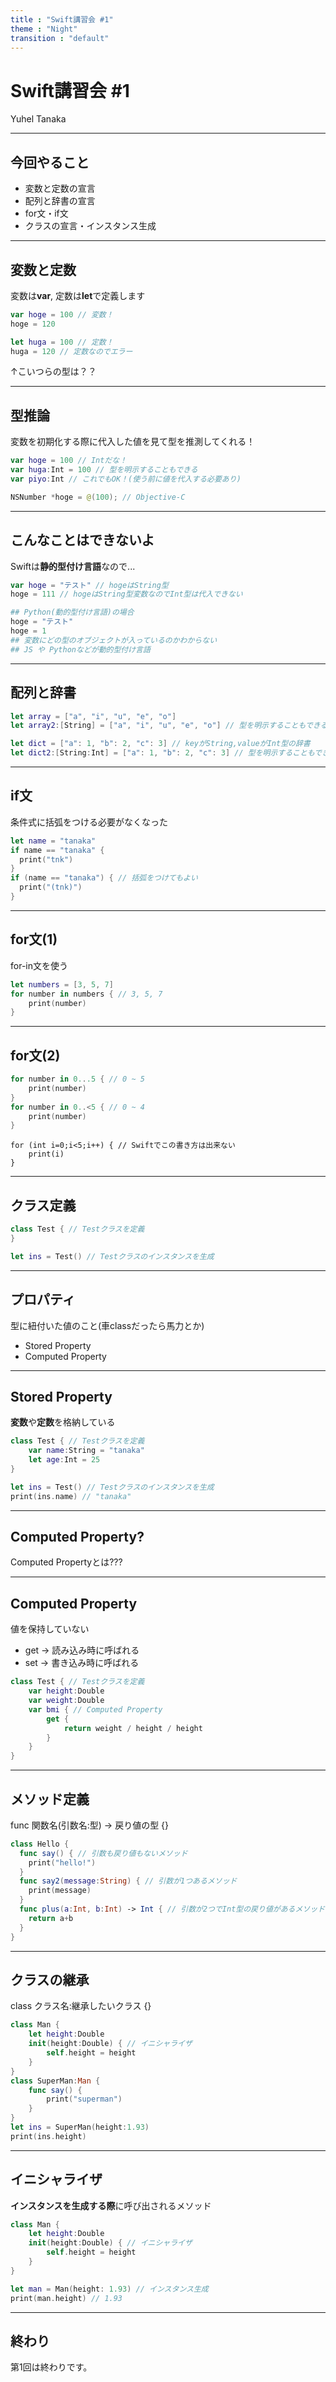 ```yaml
---
title : "Swift講習会 #1"
theme : "Night"
transition : "default"
---
```


# Swift講習会 #1

Yuhel Tanaka

---

## 今回やること

- 変数と定数の宣言
- 配列と辞書の宣言
- for文・if文
- クラスの宣言・インスタンス生成

---

## 変数と定数

変数は**var**, 定数は**let**で定義します

```Swift
var hoge = 100 // 変数！
hoge = 120

let huga = 100 // 定数！
huga = 120 // 定数なのでエラー
```

↑こいつらの型は？？

---

## 型推論

変数を初期化する際に代入した値を見て型を推測してくれる！

```Swift
var hoge = 100 // Intだな！
var huga:Int = 100 // 型を明示することもできる
var piyo:Int // これでもOK！(使う前に値を代入する必要あり)

NSNumber *hoge = @(100); // Objective-C
```

---

## こんなことはできないよ

Swiftは**静的型付け言語**なので...

```Swift
var hoge = "テスト" // hogeはString型
hoge = 111 // hogeはString型変数なのでInt型は代入できない
```

```Python
## Python(動的型付け言語)の場合
hoge = "テスト"
hoge = 1
## 変数にどの型のオブジェクトが入っているのかわからない
## JS や Pythonなどが動的型付け言語
```

---

## 配列と辞書

```Swift
let array = ["a", "i", "u", "e", "o"]
let array2:[String] = ["a", "i", "u", "e", "o"] // 型を明示することもできる

let dict = ["a": 1, "b": 2, "c": 3] // keyがString,valueがInt型の辞書
let dict2:[String:Int] = ["a": 1, "b": 2, "c": 3] // 型を明示することもできる
```

---

## if文

条件式に括弧をつける必要がなくなった

```swift
let name = "tanaka"
if name == "tanaka" {
  print("tnk")
}
if (name == "tanaka") { // 括弧をつけてもよい
  print("(tnk)")
}
```

---

## for文(1)

for-in文を使う

```swift
let numbers = [3, 5, 7]
for number in numbers { // 3, 5, 7
    print(number)
}
```

---

## for文(2)

```swift
for number in 0...5 { // 0 ~ 5
    print(number)
}
for number in 0..<5 { // 0 ~ 4
    print(number)
}
```
```obj-c
for (int i=0;i<5;i++) { // Swiftでこの書き方は出来ない
    print(i)
}
```

---

## クラス定義

```Swift
class Test { // Testクラスを定義
}

let ins = Test() // Testクラスのインスタンスを生成
```

---

## プロパティ

型に紐付いた値のこと(車classだったら馬力とか)

- Stored Property
- Computed Property

---

## Stored Property

**変数**や**定数**を格納している

```Swift
class Test { // Testクラスを定義
    var name:String = "tanaka"
    let age:Int = 25
}

let ins = Test() // Testクラスのインスタンスを生成
print(ins.name) // "tanaka"
```

---

## Computed Property?

Computed Propertyとは???

---

## Computed Property

値を保持していない

- get -> 読み込み時に呼ばれる
- set -> 書き込み時に呼ばれる

```Swift
class Test { // Testクラスを定義
    var height:Double
    var weight:Double
    var bmi { // Computed Property
        get {
            return weight / height / height
        }
    }
}
```

---

## メソッド定義

func 関数名(引数名:型) -> 戻り値の型 {}

```Swift
class Hello {
  func say() { // 引数も戻り値もないメソッド
    print("hello!")
  }
  func say2(message:String) { // 引数が1つあるメソッド
    print(message)
  }
  func plus(a:Int, b:Int) -> Int { // 引数が2つでInt型の戻り値があるメソッド
    return a+b
  }
}
```

---

## クラスの継承

class クラス名:継承したいクラス {}

```Swift
class Man {
    let height:Double
    init(height:Double) { // イニシャライザ
        self.height = height
    }
}
class SuperMan:Man {
    func say() {
        print("superman")
    }
}
let ins = SuperMan(height:1.93)
print(ins.height)
```

---

## イニシャライザ

**インスタンスを生成する際**に呼び出されるメソッド

```Swift
class Man {
    let height:Double
    init(height:Double) { // イニシャライザ
        self.height = height
    }
}

let man = Man(height: 1.93) // インスタンス生成
print(man.height) // 1.93
```

---

## 終わり

第1回は終わりです。